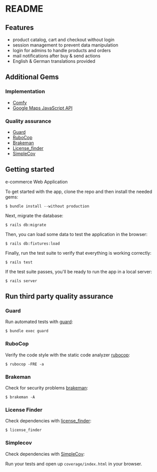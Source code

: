 # README

## Features

- product catalog, cart and checkout without login
- session management to prevent data manipulation 
- login for admins to handle products and orders
- mail notifications after buy & send actions
- English & German translations provided

## Additional Gems

### Implementation

* [Comfy](https://github.com/comfy/comfy-bootstrap-form)
* [Google Maps JavaScript API](https://developers.google.com/maps/documentation/javascript/libraries)

### Quality assurance

* [Guard](https://github.com/guard/guard)
* [RuboCop](https://github.com/rubocop-hq/rubocop)
* [Brakeman](https://brakemanscanner.org/)
* [License_finder](https://www.rubydoc.info/gems/license_finder)
* [SimpleCov](https://github.com/colszowka/simplecov)

## Getting started

e-commerce Web Application

To get started with the app, clone the repo and then install the needed gems:
```
$ bundle install --without production
```

Next, migrate the database:
```
$ rails db:migrate
```

Then, you can load some data to test the application in the browser:
```
$ rails db:fixtures:load
```

Finally, run the test suite to verify that everything is working correctly:
```
$ rails test
```

If the test suite passes, you'll be ready to run the app in a local server:
```
$ rails server
```

## Run third party quality assurance

### Guard

Run automated tests with [guard](https://github.com/guard/guard):

```
$ bundle exec guard
```

### RuboCop

Verify the code style with the static code analyzer
[rubocop](https://github.com/rubocop-hq/rubocop):

```
$ rubocop -FRE -a
```

### Brakeman

Check for security problems
[brakeman](https://brakemanscanner.org/):

```
$ brakeman -A
```

### License Finder

Check dependencies with
[license_finder](https://www.rubydoc.info/gems/license_finder):

```
$ license_finder
```

### Simplecov

Check dependencies with
[SimpleCov](https://github.com/colszowka/simplecov):

Run your tests and open up ```coverage/index.html``` in your browser.

